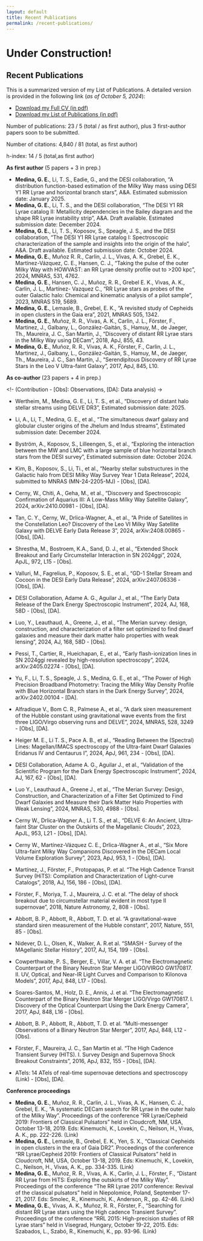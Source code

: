 ```yaml
---
layout: default
title: Recent Publications
permalink: /recent-publications/
---
```


# Under Construction!


## Recent Publications


This is a summarized version of my List of Publications. A detailed version is provided in the following link (_as of October 5, 2024_):

- [Download my Full CV (in pdf)](https://github.com/gmedinat/gmedinat.github.io/blob/024b38f2fd97e363a8734fe53e2e08b4018339ac/CV_GMT_20241005.pdf)
- [Download my List of Publications (in pdf)](https://github.com/gmedinat/gmedinat.github.io/blob/94cc80feec013bbc4358ab5a4196f4a169079500/Publications_GMT_20241005.pdf)

Number of publications: 23 / 5    (total / as first author), plus 3 first-author papers soon to be submitted. 

Number of citations: 4,840 / 81 (total, as first author)

h-index: 14 / 5 (total,as first author)


**As first author** (5 papers + 3 in prep.)
- **Medina, G. E.**, Li, T. S., Eadie, G., and the DESI collaboration, “A distribution function-based estimation of the Milky Way mass using DESI Y1 RR Lyrae and horizontal branch stars”, A&A. Estimated submission date: January 2025.
- **Medina, G. E.**, Li, T. S., and the DESI collaboration, “The DESI Y1 RR Lyrae catalog II: Metallicity dependencies in the Bailey diagram and the shape RR Lyrae instability strip”, A&A. Draft available. Estimated submission date: December 2024.
- **Medina, G. E.**, Li, T. S., Koposov, S., Speagle, J. S., and the DESI collaboration, “The DESI Y1 RR Lyrae catalog I: Spectroscopic characterization of the sample and insights into the origin of the halo”, A&A. Draft available. Estimated submission date: October 2024.
- **Medina, G. E.**, Muñoz R. R., Carlin, J. L., Vivas, A. K., Grebel, E. K., Martínez-Vázquez, C. E., Hansen, C. J., “Taking the pulse of the outer Milky Way with HOWVAST: an RR Lyrae density profile out to >200 kpc”, 2024, MNRAS, 531, 4762.
- **Medina, G. E**., Hansen, C. J., Muñoz, R. R., Grebel E. K., Vivas, A. K., Carlin, J. L., Martínez- Vazquez C., “RR Lyrae stars as probes of the outer Galactic halo: Chemical and kinematic analysis of a pilot sample”, 2023, MNRAS 519, 5689.
- **Medina, G. E.**, Lemasle, B., Grebel, E. K., “A revisited study of Cepheids in open clusters in the Gaia era”, 2021, MNRAS 505, 1342.
- **Medina, G. E.**, Muñoz, R. R., Vivas, A. K., Carlin, J. L., Förster, F., Martinez, J., Galbany, L., González-Gaitán, S., Hamuy, M., de Jaeger, Th., Maureira, J. C., San Martín, J., “Discovery of distant RR Lyrae stars in the Milky Way using DECam”, 2018, ApJ, 855, 43.
- **Medina, G. E.**, Muñoz, R. R., Vivas, A. K., Förster, F., Carlin, J. L., Martinez, J., Galbany, L., González-Gaitán, S., Hamuy, M., de Jaeger, Th., Maureira, J. C., San Martín, J., “Serendipitous Discovery of RR Lyrae Stars in the Leo V Ultra-faint Galaxy”, 2017, ApJ, 845, L10.
  
**As co-author** (23 papers + 4 in prep.)

<!- (Contribution - [Obs]: Observations, [DA]: Data analysis) ->

- Wertheim, M., Medina, G. E., Li, T. S., et al., “Discovery of distant halo stellar streams using DELVE DR3”, Estimated submission date: 2025.
- Li, A., Li, T., Medina, G. E., et al., “The simultaneous dwarf galaxy and globular cluster origins of the Jhelum and Indus streams”, Estimated submission date: December 2024.
- Byström, A., Koposov, S., Lilleengen, S., et al., “Exploring the interaction between the MW and LMC with a large sample of blue horizontal branch stars from the DESI survey”, Estimated submission date: October 2024.
- Kim, B., Koposov, S., Li, Ti., et al., “Nearby stellar substructures in the Galactic halo from DESI Milky Way Survey Year 1 Data Release”, 2024, submitted to MNRAS (MN-24-2205-MJ) - [Obs], [DA].
- Cerny, W., Chiti, A., Geha, M., et al., “Discovery and Spectroscopic Confirmation of Aquarius III: A Low-Mass Milky Way Satellite Galaxy”, 2024, arXiv:2410.00981 - [Obs], [DA].
- Tan, C. Y., Cerny, W., Drlica-Wagner, A., et al., “A Pride of Satellites in the Constellation Leo? Discovery of the Leo VI Milky Way Satellite Galaxy with DELVE Early Data Release 3”, 2024, arXiv:2408.00865 - [Obs], [DA].
- Shrestha, M., Bostroem, K.A., Sand, D. J., et al., “Extended Shock Breakout and Early Circumstellar Interaction in SN 2024ggi”, 2024, ApJL, 972, L15 - [Obs].
- Valluri, M., Fagrelius, P., Koposov, S. E., et al., “GD-1 Stellar Stream and Cocoon in the DESI Early Data Release”, 2024, arXiv:2407.06336 - [Obs], [DA].
- DESI Collaboration, Adame A. G., Aguilar J., et al., “The Early Data Release of the Dark Energy Spectroscopic Instrument”, 2024, AJ, 168, 58D - [Obs], [DA].
- Luo, Y., Leauthaud, A., Greene, J., et al., “The Merian survey: design, construction, and characterization of a filter set optimized to find dwarf galaxies and measure their dark matter halo properties with weak lensing”, 2024, AJ, 168, 58D - [Obs].
- Pessi, T., Cartier, R., Hueichapan, E., et al., “Early flash-ionization lines in SN 2024ggi revealed by high-resolution spectroscopy”, 2024, arXiv:2405.02274 - [Obs], [DA].
- Yu, F., Li, T. S., Speagle, J. S., Medina, G. E., et al., “The Power of High Precision Broadband Photometry: Tracing the Milky Way Density Profile with Blue Horizontal Branch stars in the Dark Energy Survey”, 2024, arXiv:2402.00104 - [DA].
- Alfradique V., Bom C. R., Palmese A., et al., “A dark siren measurement of the Hubble constant using gravitational wave events from the first three LIGO/Virgo observing runs and DELVE”, 2024, MNRAS, 528, 3249 - [Obs], [DA].
- Heiger M. E., Li T. S., Pace A. B., et al., “Reading Between the (Spectral) Lines: Magellan/IMACS spectroscopy of the Ultra-faint Dwarf Galaxies Eridanus IV and Centaurus I”, 2024, ApJ, 961, 234 - [Obs], [DA].
- DESI Collaboration, Adame A. G., Aguilar J., et al., “Validation of the Scientific Program for the Dark Energy Spectroscopic Instrument”, 2024, AJ, 167, 62 - [Obs], [DA].
- Luo Y., Leauthaud A., Greene J., et al., “The Merian Survey: Design, Construction, and Characterization of a Filter Set Optimized to Find Dwarf Galaxies and Measure their Dark Matter Halo Properties with Weak Lensing”, 2024, MNRAS, 530, 4988 - [Obs].
- Cerny W., Drlica-Wagner A., Li T. S., et al., “DELVE 6: An Ancient, Ultra-faint Star Cluster on the Outskirts of the Magellanic Clouds”, 2023, ApJL, 953, L21 - [Obs], [DA].
- Cerny W., Martínez-Vázquez C. E., Drlica-Wagner A., et al., “Six More Ultra-faint Milky Way Companions Discovered in the DECam Local Volume Exploration Survey”, 2023, ApJ, 953, 1 - [Obs], [DA].
- Martínez, J., Förster, F., Protopapas, P. et al. “The High Cadence Transit Survey (HiTS): Compilation and Characterization of Light-curve Catalogs”, 2018, AJ, 156, 186 - [Obs], [DA].
- Förster, F., Moriya, T. J., Maureira, J. C. et al. “The delay of shock breakout due to circumstellar material evident in most type II supernovae”, 2018, Nature Astronomy, 2, 808 - [Obs].
- Abbott, B. P., Abbott, R., Abbott, T. D. et al. “A gravitational-wave standard siren measurement of the Hubble constant”, 2017, Nature, 551, 85 - [Obs].
- Nidever, D. L., Olsen, K., Walker, A. R.et al. “SMASH - Survey of the MAgellanic Stellar History”, 2017, AJ, 154, 199 - [Obs].
- Cowperthwaite, P. S., Berger, E., Villar, V. A. et al. “The Electromagnetic Counterpart of the Binary Neutron Star Merger LIGO/VIRGO GW170817. II. UV, Optical, and Near-IR Light Curves and Comparison to Kilonova Models”, 2017, ApJ, 848, L17 - [Obs].
- Soares-Santos, M., Holz, D. E., Annis, J. et al. “The Electromagnetic Counterpart of the Binary Neutron Star Merger LIGO/Virgo GW170817. I. Discovery of the Optical Counterpart Using the Dark Energy Camera”, 2017, ApJ, 848, L16 - [Obs].
- Abbott, B. P., Abbott, R., Abbott, T. D. et al. “Multi-messenger Observations of a Binary Neutron Star Merger”, 2017, ApJ, 848, L12 - [Obs].
- Förster, F., Maureira, J. C., San Martín et al. “The High Cadence Transient Survey (HITS). I. Survey Design and Supernova Shock Breakout Constraints”, 2016, ApJ, 832, 155 - [Obs], [DA].

- ATels: 14 ATels of real-time supernovae detections and spectroscopy (Link) - [Obs], [DA].

**Conference proceedings**
- **Medina, G. E.**, Muñoz, R. R., Carlin, J. L., Vivas, A. K., Hansen, C. J., Grebel, E. K., “A systematic DECam search for RR Lyrae in the outer halo of the Milky Way”. Proceedings of the conference “RR Lyrae/Cepheid 2019: Frontiers of Classical Pulsators” held in Cloudcroft, NM, USA, October 13-18, 2019. Eds: Kinemuchi, K., Lovekin, C., Neilson, H., Vivas, A. K., pp. 222-226. (Link)
- **Medina, G. E.**, Lemasle, B., Grebel, E. K., Yen, S. X., “Classical Cepheids in open clusters in the era of Gaia DR2”. Proceedings of the conference “RR Lyrae/Cepheid 2019: Frontiers of Classical Pulsators” held in Cloudcroft, NM, USA, October 13-18, 2019. Eds: Kinemuchi, K., Lovekin, C., Neilson, H., Vivas, A. K., pp. 334-335. (Link)
- **Medina, G. E.**, Muñoz, R. R., Vivas, A. K., Carlin, J. L., Förster, F., “Distant RR Lyrae from HiTS: Exploring the outskirts of the Milky Way”. Proceedings of the conference “The RR Lyrae 2017 conference: Revival of the classical pulsators” held in Niepolomice, Poland, September 17-21, 2017. Eds: Smolec, R., Kinemuchi, K., Anderson, R., pp. 42-46. (Link)
- **Medina, G. E.**, Vivas, A. K., Muñoz, R. R., Förster, F., “Searching for distant RR Lyrae stars using the High cadence Transient Survey”. Proceedings of the conference “RRL 2015: High-precision studies of RR Lyrae stars” held in Visegrad, Hungary, October 19-22, 2015. Eds: Szabados, L., Szabó, R., Kinemuchi, K., pp. 93-96. (Link)




<!-- ## Publication Title 1
**Authors:** [Author 1], [Author 2], [Gustavo Enrique Medina Toledo], [Other Authors]  
**Publication Date:** [Date]  
**Journal/Conference:** [Journal/Conference Name]  
**DOI/Link:** [DOI or Link to Publication]

**Description:**
[Write a brief description or abstract of the publication, focusing on the main findings, contributions to the field, and significance of the work.]

---

## Publication Title 2
**Authors:** [Author 1], [Author 2], [Gustavo Enrique Medina Toledo], [Other Authors]  
**Publication Date:** [Date]  
**Journal/Conference:** [Journal/Conference Name]  
**DOI/Link:** [DOI or Link to Publication]

**Description:**
[Write a brief description or abstract of the publication, focusing on the main findings, contributions to the field, and significance of the work.]

--- -->

